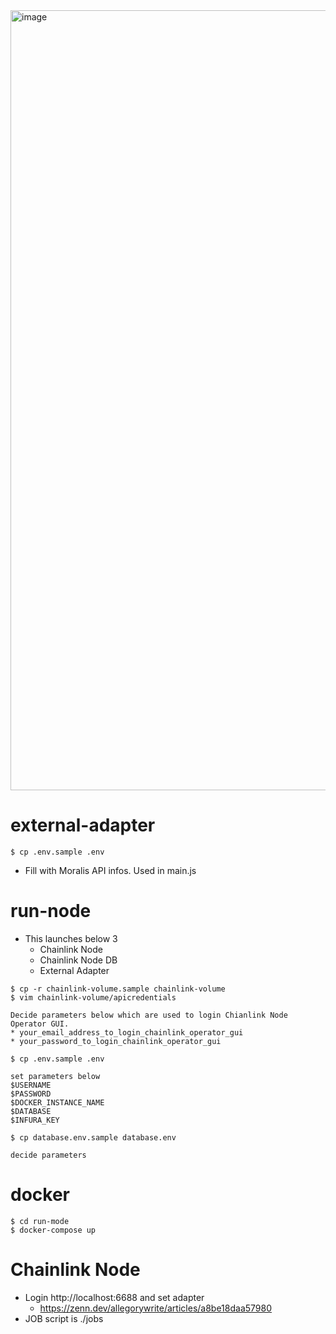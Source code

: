 <img width="1248" alt="image" src="https://user-images.githubusercontent.com/1631778/179434364-eb7591c6-6fd8-4fa0-ad2c-deee4a20eb40.png">


# external-adapter

```
$ cp .env.sample .env
```
* Fill with Moralis API infos. Used in main.js

# run-node

* This launches below 3
  * Chainlink Node
  * Chainlink Node DB
  * External Adapter

```
$ cp -r chainlink-volume.sample chainlink-volume
$ vim chainlink-volume/apicredentials

Decide parameters below which are used to login Chianlink Node Operator GUI.
* your_email_address_to_login_chainlink_operator_gui
* your_password_to_login_chainlink_operator_gui

$ cp .env.sample .env

set parameters below
$USERNAME
$PASSWORD
$DOCKER_INSTANCE_NAME
$DATABASE
$INFURA_KEY

$ cp database.env.sample database.env

decide parameters
```

# docker 

```
$ cd run-mode
$ docker-compose up
```

# Chainlink Node

* Login http://localhost:6688 and set adapter
  * https://zenn.dev/allegorywrite/articles/a8be18daa57980
* JOB script is ./jobs





